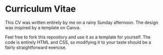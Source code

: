 # Curriculum VitaeThis CV was written entirely by me on a rainy Sunday afternoon. The design was inspired by a template on Canva. Feel free to fork this repository and use it as a template for yourself. The code is entirely HTML and CSS, so modifying it to your taste should be a fairly straightforward exercise.